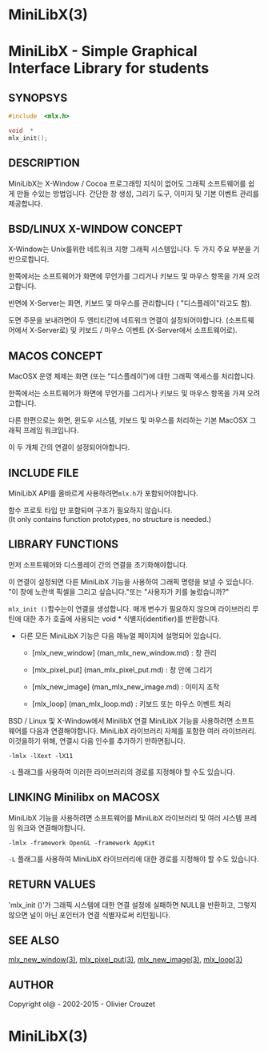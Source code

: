 # MiniLibX(3)

# MiniLibX - Simple Graphical Interface Library for students

## SYNOPSYS

```C
#include  <mlx.h>

void  *
mlx_init();
```

## DESCRIPTION

MiniLibX는 X-Window / Cocoa 프로그래밍 지식이 없어도 그래픽 소프트웨어를 쉽게 만들 수있는 방법입니다.
간단한 창 생성, 그리기 도구, 이미지 및 기본 이벤트 관리를 제공합니다.

## BSD/LINUX X-WINDOW CONCEPT

X-Window는 Unix를위한 네트워크 지향 그래픽 시스템입니다. 두 가지 주요 부분을 기반으로합니다.

한쪽에서는 소프트웨어가 화면에 무언가를 그리거나 키보드 및 마우스 항목을 가져 오려고합니다.

반면에 X-Server는 화면, 키보드 및 마우스를 관리합니다 ( "디스플레이"라고도 함).

도면 주문을 보내려면이 두 엔티티간에 네트워크 연결이 설정되어야합니다.
(소프트웨어에서 X-Server로) 및 키보드 / 마우스 이벤트 (X-Server에서 소프트웨어로).

## MACOS CONCEPT
MacOSX 운영 체제는 화면 (또는 "디스플레이")에 대한 그래픽 액세스를 처리합니다.

한쪽에서는 소프트웨어가 화면에 무언가를 그리거나 키보드 및 마우스 항목을 가져 오려고합니다.

다른 한편으로는 화면, 윈도우 시스템, 키보드 및 마우스를 처리하는 기본 MacOSX 그래픽 프레임 워크입니다.

이 두 개체 간의 연결이 설정되어야합니다.

## INCLUDE FILE

MiniLibX API를 올바르게 사용하려면`mlx.h`가 포함되어야합니다.

함수 프로토 타입 만 포함되며 구조가 필요하지 않습니다.  
(It only contains function prototypes, no structure is needed.)

## LIBRARY FUNCTIONS

먼저 소프트웨어와 디스플레이 간의 연결을 초기화해야합니다.

이 연결이 설정되면 다른 MiniLibX 기능을 사용하여 그래픽 명령을 보낼 수 있습니다.
"이 창에 노란색 픽셀을 그리고 싶습니다."또는 "사용자가 키를 눌렀습니까?"

`mlx_init ()`함수는이 연결을 생성합니다.
매개 변수가 필요하지 않으며 라이브러리 루틴에 대한 추가 호출에 사용되는 void * 식별자(identifier)를 반환합니다.

* 다른 모든 MiniLibX 기능은 다음 매뉴얼 페이지에 설명되어 있습니다.

  * [mlx_new_window] (man_mlx_new_window.md) : 창 관리

  * [mlx_pixel_put] (man_mlx_pixel_put.md) : 창 안에 그리기

  * [mlx_new_image] (man_mlx_new_image.md) : 이미지 조작

  * [mlx_loop] (man_mlx_loop.md) : 키보드 또는 마우스 이벤트 처리

BSD / Linux 및 X-Window에서 MinilibX 연결
MiniLibX 기능을 사용하려면 소프트웨어를 다음과 연결해야합니다.
MiniLibX 라이브러리 자체를 포함한 여러 라이브러리. 이것을하기 위해,
연결시 다음 인수를 추가하기 만하면됩니다.
       
`-lmlx -lXext -lX11`

`-L` 플래그를 사용하여 이러한 라이브러리의 경로를 지정해야 할 수도 있습니다.


## LINKING Minilibx on MACOSX

MiniLibX 기능을 사용하려면 소프트웨어를 MiniLibX 라이브러리 및 여러 시스템 프레임 워크와 연결해야합니다.

`-lmlx -framework OpenGL -framework AppKit`

`-L` 플래그를 사용하여 MiniLibX 라이브러리에 대한 경로를 지정해야 할 수도 있습니다.

## RETURN VALUES

'mlx_init ()'가 그래픽 시스템에 대한 연결 설정에 실패하면 NULL을 반환하고,
그렇지 않으면 널이 아닌 포인터가 연결 식별자로써 리턴됩니다.

## SEE ALSO

[mlx_new_window(3)](man_mlx_new_window.md), [mlx_pixel_put(3)](man_mlx_pixel_put.md),
[mlx_new_image(3)](man_mlx_new_image.md), [mlx_loop(3)](man_mlx_loop.md)

## AUTHOR

Copyright ol@ - 2002-2015 - Olivier Crouzet

# MiniLibX(3)
